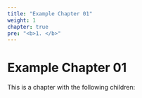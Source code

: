```yaml
---
title: "Example Chapter 01"
weight: 1
chapter: true
pre: "<b>1. </b>"
---
```


# Example Chapter 01

This is a chapter with the following children:
